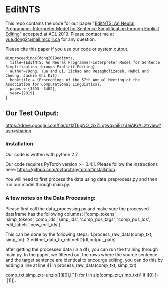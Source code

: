 # EditNTS
This repo contains the code for our paper "[EditNTS: An Neural Programmer-Interpreter Model for Sentence Simplification through Explicit Editing](https://arxiv.org/abs/1906.08104)" accepted at ACL 2019. Please contact me at yue.dong2@mail.mcgill.ca for any question.

Please cite this paper if you use our code or system output.
```
@inproceedings{dong2019editnts,
  title={EditNTS: An Neural Programmer-Interpreter Model for Sentence Simplification through Explicit Editing},
  author={Dong, Yue and Li, Zichao and Rezagholizadeh, Mehdi and Cheung, Jackie Chi Kit},
  booktitle = {Proceedings of the 57th Annual Meeting of the Association for Computational Linguistics},
  pages = {3393--3402},
  year={2019}
}
```
## Our Test Output:
https://drive.google.com/file/d/1zT6pNO_zixZLgtwqxaiErzdeiAKrALzt/view?usp=sharing

### Installation
Our code is written with python 2.7. 

Our code requires PyTorch version >= 0.4.1. Please follow the instructions here: https://github.com/pytorch/pytorch#installation.

You will need to first process the data using data_preprocess.py and then run our model through main.py. 

### A few notes on the Data Processing:

Please first call the data_processing.py and make sure the processed dataframe has the following columns:
['comp_tokens', 'simp_tokens','comp_ids','simp_ids', 'comp_pos_tags', 'comp_pos_ids', edit_labels','new_edit_ids']

This can be done by the following steps:
1.process_raw_data(comp_txt, simp_txt):
2.editnet_data_to_editnetID(df,output_path)

after getting the processed data (in a df), you can run the training through main.py. In the paper, we filtered out the rows where the source sentence and the target sentence are identical to encourge editing, you can do this by adding a line at line 41 in process_raw_data(comp_txt, simp_txt)  

comp_txt,simp_txt=unzip([(i[0],i[1]) for i in zip(comp_txt,simp_txt)] if i[0] != i[1]]).



